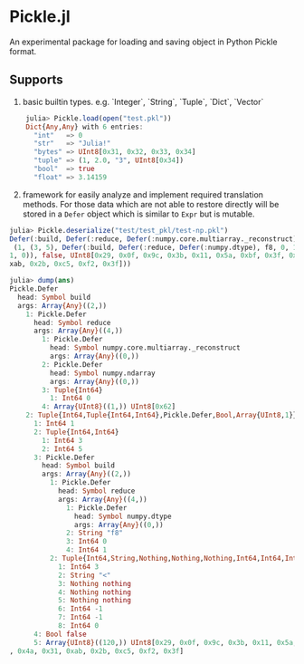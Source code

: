 # Pickle.jl

An experimental package for loading and saving object in Python Pickle format.

## Supports

1.  basic builtin types. e.g. \`Integer\`, \`String\`, \`Tuple\`, \`Dict\`, \`Vector\`

```jl
    julia> Pickle.load(open("test.pkl"))
    Dict{Any,Any} with 6 entries:
      "int"   => 0
      "str"   => "Julia!"
      "bytes" => UInt8[0x31, 0x32, 0x33, 0x34]
      "tuple" => (1, 2.0, "3", UInt8[0x34])
      "bool"  => true
      "float" => 3.14159
```


2.  framework for easily analyze and implement required translation methods. For those data which are
not able to restore directly will be stored in a `Defer` object which is similar to `Expr` but is mutable.

```jl
julia> Pickle.deserialize("test/test_pkl/test-np.pkl")
Defer(:build, Defer(:reduce, Defer(:numpy.core.multiarray._reconstruct), Defer(:numpy.ndarray), (0,), UInt8[0x62]),
 (1, (3, 5), Defer(:build, Defer(:reduce, Defer(:numpy.dtype), f8, 0, 1), (3, "<", nothing, nothing, nothing, -1, -
1, 0)), false, UInt8[0x29, 0x0f, 0x9c, 0x3b, 0x11, 0x5a, 0xbf, 0x3f, 0x29, 0xa6  …  0xb8, 0x3f, 0x6b, 0x4a, 0x31, 0
xab, 0x2b, 0xc5, 0xf2, 0x3f]))

julia> dump(ans)
Pickle.Defer
  head: Symbol build
  args: Array{Any}((2,))
    1: Pickle.Defer
      head: Symbol reduce
      args: Array{Any}((4,))
        1: Pickle.Defer
          head: Symbol numpy.core.multiarray._reconstruct
          args: Array{Any}((0,))
        2: Pickle.Defer
          head: Symbol numpy.ndarray
          args: Array{Any}((0,))
        3: Tuple{Int64}
          1: Int64 0
        4: Array{UInt8}((1,)) UInt8[0x62]
    2: Tuple{Int64,Tuple{Int64,Int64},Pickle.Defer,Bool,Array{UInt8,1}}
      1: Int64 1
      2: Tuple{Int64,Int64}
        1: Int64 3
        2: Int64 5
      3: Pickle.Defer
        head: Symbol build
        args: Array{Any}((2,))
          1: Pickle.Defer
            head: Symbol reduce
            args: Array{Any}((4,))
              1: Pickle.Defer
                head: Symbol numpy.dtype
                args: Array{Any}((0,))
              2: String "f8"
              3: Int64 0
              4: Int64 1
          2: Tuple{Int64,String,Nothing,Nothing,Nothing,Int64,Int64,Int64}
            1: Int64 3
            2: String "<"
            3: Nothing nothing
            4: Nothing nothing
            5: Nothing nothing
            6: Int64 -1
            7: Int64 -1
            8: Int64 0
      4: Bool false
      5: Array{UInt8}((120,)) UInt8[0x29, 0x0f, 0x9c, 0x3b, 0x11, 0x5a, 0xbf, 0x3f, 0x29, 0xa6  …  0xb8, 0x3f, 0x6b
, 0x4a, 0x31, 0xab, 0x2b, 0xc5, 0xf2, 0x3f]
```
